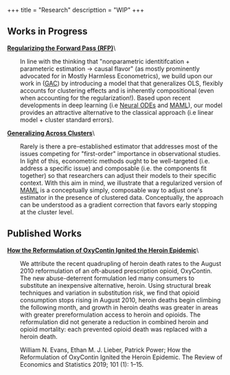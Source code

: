 +++
title = "Research"
descripttion = "WIP"
+++

## Works in Progress  

**[Regularizing the Forward Pass (RFP)](https://www.overleaf.com/project/62925289505fc3e8f64a0674)**\
<div style="padding-left: 30px;">
In line with the thinking that "nonparametric identitifcation + parameteric estimation -> causal flavor" (as mostly prominently advocated for in Mostly Harmless Econometrics), we build upon our work in (<a href="https://www.overleaf.com/project/62d813cdbcfea4e31284e1de">GAC</a>) by introducing a model that that generalizes OLS, flexibly accounts for clustering effects and is inherently compositional (even when accounting for the regularization!). Based upon recent developments in deep learning (i.e <a href="https://arxiv.org/abs/2202.02435">Neural ODEs</a> and <a href="https://arxiv.org/abs/1703.03400">MAML</a>), our model provides an attractive alternative to the classical approach (i.e linear model + cluster standard errors).
</div>

**[Generalizing Across Clusters](https://www.overleaf.com/project/62d813cdbcfea4e31284e1de)**\
<div style="padding-left: 30px;">
Rarely is there a pre-established estimator that addresses most of the issues competing for "first-order" importance in observational studies. In light of this, econometric methods ought to be well-targeted (i.e. address a specific issue) and composable (i.e. the components fit together) so that researchers can adjust their models to their specific context. With this aim in mind, we illustrate that a regularized version of <a href="https://arxiv.org/abs/1703.03400">MAML</a> is a conceptually simply, composable way to adjust one's estimator in the presence of clustered data. Conceptually, the approach can be understood as a gradient correction that favors early stopping at the cluster level.
</div>


## Published Works 
**[How the Reformulation of OxyContin Ignited the Heroin Epidemic](https://direct.mit.edu/rest/article-abstract/101/1/1/58660/How-the-Reformulation-of-OxyContin-Ignited-the?redirectedFrom=fulltext)**\
<div style="padding-left: 30px;">
We attribute the recent quadrupling of heroin death rates to the August 2010 reformulation of an oft-abused prescription opioid, OxyContin. The new abuse-deterrent formulation led many consumers to substitute an inexpensive alternative, heroin. Using structural break techniques and variation in substitution risk, we find that opioid consumption stops rising in August 2010, heroin deaths begin climbing the following month, and growth in heroin deaths was greater in areas with greater prereformulation access to heroin and opioids. The reformulation did not generate a reduction in combined heroin and opioid mortality: each prevented opioid death was replaced with a heroin death.

William N. Evans, Ethan M. J. Lieber, Patrick Power; How the Reformulation of OxyContin Ignited the Heroin Epidemic. The Review of Economics and Statistics 2019; 101 (1): 1–15.
</div>

